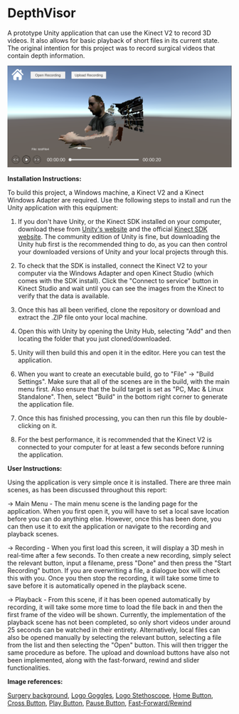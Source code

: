 # DepthVisor

A prototype Unity application that can use the Kinect V2 to record 3D videos. It also allows for basic playback of short files in its current state. The original intention for this project was to record surgical videos that contain depth information.

![Example of DepthVisor Playback](https://github.com/ben-smith14/DepthVisor/blob/master/Kinect_Playback.PNG?raw=true)

**Installation Instructions:**

To build this project, a Windows machine, a Kinect V2 and a Kinect Windows Adapter are required. Use the following steps to install and run the Unity application with this equipment:

1. If you don't have Unity, or the Kinect SDK installed on your computer, download these from [Unity's website](https://unity3d.com/get-unity/download) and the official [Kinect SDK website](https://developer.microsoft.com/en-us/windows/kinect). The community edition of Unity is fine, but downloading the Unity hub first is the recommended thing to do, as you can then control your downloaded versions of Unity and your local projects through this.

2. To check that the SDK is installed, connect the Kinect V2 to your computer via the Windows Adapter and open Kinect Studio (which comes with the SDK install). Click the "Connect to service" button in Kinect Studio and wait until you can see the images from the Kinect to verify that the data is available.

3. Once this has all been verified, clone the repository or download and extract the .ZIP file onto your local machine.

4. Open this with Unity by opening the Unity Hub, selecting "Add" and then locating the folder that you just cloned/downloaded.

5. Unity will then build this and open it in the editor. Here you can test the application.

6. When you want to create an executable build, go to "File" -> "Build Settings". Make sure that all of the scenes are in the build, with the main menu first. Also ensure that the build target is set as "PC, Mac & Linux Standalone". Then, select "Build" in the bottom right corner to generate the application file.

7. Once this has finished processing, you can then run this file by double-clicking on it.

8. For the best performance, it is recommended that the Kinect V2 is connected to your computer for at least a few seconds before running the application.

**User Instructions:**

Using the application is very simple once it is installed. There are three main scenes, as has been discussed throughout this report:

-> Main Menu - The main menu scene is the landing page for the application. When you first open it, you will have to set a local save location before you can do anything else. However, once this has been done, you can then use it to exit the application or navigate
to the recording and playback scenes.

-> Recording - When you first load this screen, it will display a 3D mesh in real-time after a few seconds. To then create a new recording, simply select the relevant button, input a filename, press "Done" and then press the "Start Recording" button. If you are overwriting a file, a dialogue box will check this with you. Once you then stop the recording, it will take some time to save before it is automatically opened in the playback scene.

-> Playback - From this scene, if it has been opened automatically by recording, it will take some more time to load the file back in and then the first frame of the video will be shown. Currently, the implementation of the playback scene has not been completed, so only short videos under around 25 seconds can be watched in their entirety. Alternatively, local files can also be opened manually by selecting the relevant button, selecting a file from the list and then selecting the "Open" button. This will then trigger the same procedure as before. The upload and download buttons have also not been implemented, along with the fast-forward, rewind and slider functionalities.

**Image references:**

[Surgery background](https://pixabay.com/photos/sci-fi-surgery-room-2992797), [Logo Goggles](https://www.flaticon.com/free-icon/virtual-reality-glasses_1994200#term=vr&page=1&position=72), [Logo Stethoscope](https://www.flaticon.com/free-icon/stethoscope_809957#term=stethoscope&page=1&position=1), [Home Button](https://www.flaticon.com/free-icon/home-icon-silhouette_69524#term=home&page=1&position=4), [Cross Button](https://www.flaticon.com/free-icon/cancel_126497#term=cross&page=1&position=3), [Play Button](https://www.flaticon.com/free-icon/play-button_149125#term=play&page=1&position=2), [Pause Button](https://www.flaticon.com/free-icon/pause_149127#term=pause&page=1&position=1), [Fast-Forward/Rewind](https://www.flaticon.com/free-icon/rewind_149129#term=rewind&page=1&position=2)
